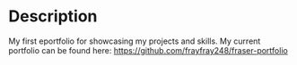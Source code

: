 # Description

My first eportfolio for showcasing my projects and skills. My current portfolio can be found here: https://github.com/frayfray248/fraser-portfolio
